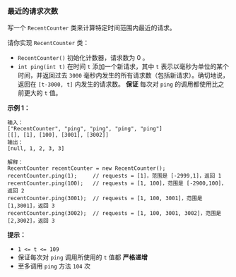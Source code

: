 ### 最近的请求次数 ###
写一个 `RecentCounter` 类来计算特定时间范围内最近的请求。

请你实现 `RecentCounter` 类：

* `RecentCounter()` 初始化计数器，请求数为 0 。
* `int ping(int t)` 在时间 `t` 添加一个新请求，其中 `t` 表示以毫秒为单位的某个时间，并返回过去 `3000` 毫秒内发生的所有请求数（包括新请求）。确切地说，返回在 `[t-3000, t]` 内发生的请求数。
**保证** 每次对 `ping` 的调用都使用比之前更大的 `t` 值。



**示例 1：**

```
输入：
["RecentCounter", "ping", "ping", "ping", "ping"]
[[], [1], [100], [3001], [3002]]
输出：
[null, 1, 2, 3, 3]

解释：
RecentCounter recentCounter = new RecentCounter();
recentCounter.ping(1);     // requests = [1]，范围是 [-2999,1]，返回 1
recentCounter.ping(100);   // requests = [1, 100]，范围是 [-2900,100]，返回 2
recentCounter.ping(3001);  // requests = [1, 100, 3001]，范围是 [1,3001]，返回 3
recentCounter.ping(3002);  // requests = [1, 100, 3001, 3002]，范围是 [2,3002]，返回 3
```



**提示：**

* `1 <= t <= 109`
* 保证每次对 `ping` 调用所使用的 `t` 值都 **严格递增**
* 至多调用 `ping` 方法 `104` 次

